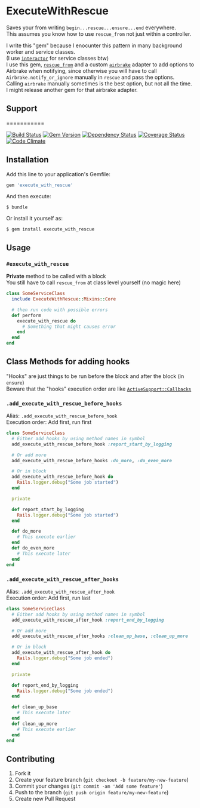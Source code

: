 # ExecuteWithRescue

Saves your from writing `begin...rescue...ensure...end` everywhere.  
This assumes you know how to use `rescue_from` not just within a controller.  

I write this "gem" because I enocunter this pattern in many background worker and service classes.  
(I use [`interactor`](https://github.com/collectiveidea/interactor) for service classes btw)  
I use this gem, [`rescue_from`](http://api.rubyonrails.org/classes/ActiveSupport/Rescuable/ClassMethods.html) and a custom [`airbrake`](https://github.com/airbrake/airbrake) adapter to add options to Airbrake when notifying, since otherwise you will have to call `Airbrake.notify_or_ignore` manually in `rescue` and pass the options.  
Calling `airbrake` manually sometimes is the best option, but not all the time.  
I might release another gem for that airbrake adapter.  


## Support
===========

[![Build Status](http://img.shields.io/travis/PikachuEXE/execute_with_rescue.svg)](https://travis-ci.org/PikachuEXE/execute_with_rescue)
[![Gem Version](http://img.shields.io/gem/v/execute_with_rescue.svg)](http://badge.fury.io/rb/execute_with_rescue)
[![Dependency Status](http://img.shields.io/gemnasium/PikachuEXE/execute_with_rescue.svg)](https://gemnasium.com/PikachuEXE/execute_with_rescue)
[![Coverage Status](http://img.shields.io/coveralls/PikachuEXE/execute_with_rescue.svg)](https://coveralls.io/r/PikachuEXE/execute_with_rescue)
[![Code Climate](http://img.shields.io/codeclimate/github/PikachuEXE/execute_with_rescue.svg)](https://codeclimate.com/github/PikachuEXE/execute_with_rescue)


## Installation

Add this line to your application's Gemfile:

```ruby
gem 'execute_with_rescue'
```

And then execute:

    $ bundle

Or install it yourself as:

    $ gem install execute_with_rescue

## Usage

### `#execute_with_rescue`
**Private** method to be called with a block  
You still have to call `rescue_from` at class level yourself (no magic here)  
```ruby
class SomeServiceClass
  include ExecuteWithRescue::Mixins::Core

  # then run code with possible errors
  def perform
    execute_with_rescue do
      # Something that might causes error
    end
  end
end
```

## Class Methods for adding hooks
"Hooks" are just things to be run before the block and after the block (in `ensure`)  
Beware that the "hooks" execution order are like [`ActiveSupport::Callbacks`](http://api.rubyonrails.org/classes/ActiveSupport/Callbacks.html)  

### `.add_execute_with_rescue_before_hooks`
Alias: `.add_execute_with_rescue_before_hook`  
Execution order: Add first, run first  
```ruby
class SomeServiceClass
  # Either add hooks by using method names in symbol
  add_execute_with_rescue_before_hook :report_start_by_logging

  # Or add more
  add_execute_with_rescue_before_hooks :do_more, :do_even_more

  # Or in block
  add_execute_with_rescue_before_hook do
    Rails.logger.debug("Some job started")
  end

  private

  def report_start_by_logging
    Rails.logger.debug("Some job started")
  end

  def do_more
    # This execute earlier
  end
  def do_even_more
    # This execute later
  end
end
```

### `.add_execute_with_rescue_after_hooks`
Alias: `.add_execute_with_rescue_after_hook`  
Execution order: Add first, run last  
```ruby
class SomeServiceClass
  # Either add hooks by using method names in symbol
  add_execute_with_rescue_after_hook :report_end_by_logging

  # Or add more
  add_execute_with_rescue_after_hooks :clean_up_base, :clean_up_more

  # Or in block
  add_execute_with_rescue_after_hook do
    Rails.logger.debug("Some job ended")
  end

  private

  def report_end_by_logging
    Rails.logger.debug("Some job ended")
  end

  def clean_up_base
    # This execute later
  end
  def clean_up_more
    # This execute earlier
  end
end
```

## Contributing

1. Fork it
2. Create your feature branch (`git checkout -b feature/my-new-feature`)
3. Commit your changes (`git commit -am 'Add some feature'`)
4. Push to the branch (`git push origin feature/my-new-feature`)
5. Create new Pull Request
